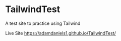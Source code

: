 # TailwindTest
A test site to practice using Tailwind

Live Site https://adamdaniels1.github.io/TailwindTest/

